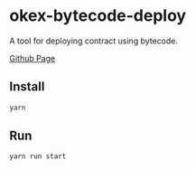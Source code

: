 # okex-bytecode-deploy
A tool for deploying contract using bytecode.  
  
[Github Page](https://luswar.github.io/bytecode-deploy/)

## Install
```bash
yarn
```
## Run
```bash
yarn run start
```